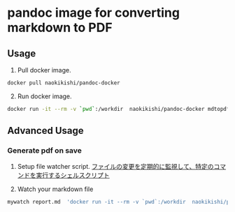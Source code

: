 # pandoc image for converting markdown to PDF

## Usage

1. Pull docker image.
```bash
docker pull naokikishi/pandoc-docker
```

2. Run docker image.
```bash
docker run -it --rm -v `pwd`:/workdir  naokikishi/pandoc-docker mdtopdf INPUT.md
```

## Advanced Usage

### Generate pdf on save
1. Setup file watcher script.
[ファイルの変更を定期的に監視して、特定のコマンドを実行するシェルスクリプト](https://qiita.com/tamanobi/items/74b62e25506af394eae5)

2. Watch your markdown file
```bash
mywatch report.md  'docker run -it --rm -v `pwd`:/workdir  naokikishi/pandoc-docker mdtopdf INPUT.md'
```
